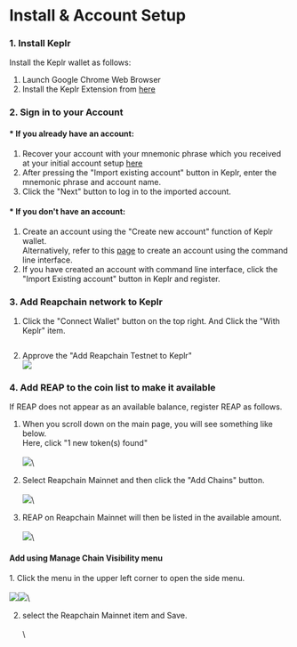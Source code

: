 # Install & Account Setup

### 1. Install Keplr

Install the Keplr wallet as follows:

1. Launch Google Chrome Web Browser
2. Install the Keplr Extension from [here](https://chrome.google.com/webstore/detail/keplr/dmkamcknogkgcdfhhbddcghachkejeap)

### 2. Sign in to your Account&#x20;

#### \* If you already have an account:

1. Recover your account with your mnemonic phrase which you received at your initial account setup [here](../../user-guides/account.md#creating-an-account)
2. After pressing the "Import existing account" button in Keplr, enter the mnemonic phrase and account name.
3. Click the "Next" button to log in to the imported account.

#### \* If you don't have an account:

1. Create an account using the "Create new account" function of Keplr wallet.\
   Alternatively, refer to this [page](../../user-guides/account.md) to create an account using the command line interface.
2. If you have created an account with command line interface, click the "Import Existing account" button in Keplr and register.

### 3. Add Reapchain network to Keplr

1.  Click the "Connect Wallet" button on the top right. And Click the "With Keplr" item.

    <figure><img src="../../.gitbook/assets/image (1).png" alt=""><figcaption></figcaption></figure>
2. Approve the "Add Reapchain Testnet to Keplr"\
   ![](<../../.gitbook/assets/image (4) (1).png>)

### 4. Add REAP to the coin list to make it available

If REAP does not appear as an available balance, register REAP as follows.

1. When you scroll down on the main page, you will see something like below.\
   Here, click "1 new token(s) found"\
   \
   ![](<../../.gitbook/assets/image (66).png>)\

2. Select Reapchain Mainnet and then click the "Add Chains" button.\
   \
   ![](<../../.gitbook/assets/image (64).png>)\

3. REAP on Reapchain Mainnet will then be listed in the available amount.\
   \
   ![](<../../.gitbook/assets/image (67).png>)\


#### Add using Manage Chain Visibility menu

1\. Click the menu in the upper left corner to open the side menu.\
\
![](<../../.gitbook/assets/image (2).png>)![](<../../.gitbook/assets/image (3).png>)\


2. select the Reapchain Mainnet item and Save.\
   \
   <img src="../../.gitbook/assets/image (7).png" alt="" data-size="original">\






